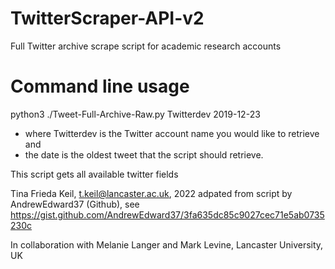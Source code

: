 # TwitterScraper-API-v2
Full Twitter archive scrape script for academic research accounts

# Command line usage 
python3 ./Tweet-Full-Archive-Raw.py Twitterdev 2019-12-23

- where Twitterdev is the Twitter account name you would like to retrieve and 
- the date is the oldest tweet that the script should retrieve.

This script gets all available twitter fields

Tina Frieda Keil, t.keil@lancaster.ac.uk, 2022
adpated from script by AndrewEdward37 (Github), 
see https://gist.github.com/AndrewEdward37/3fa635dc85c9027cec71e5ab0735230c

In collaboration with Melanie Langer and Mark Levine, Lancaster University, UK
